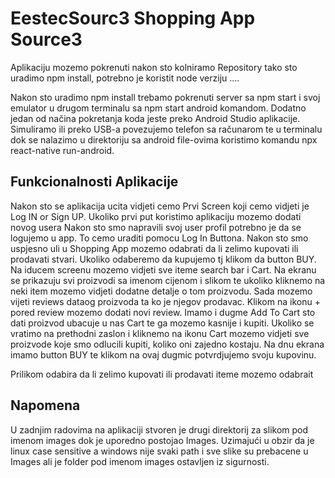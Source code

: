 # EestecSourc3 Shopping App Source3

Aplikaciju mozemo pokrenuti nakon sto kolniramo Repository tako sto uradimo npm install, potrebno je koristit node verziju ....

Nakon sto uradimo npm install trebamo pokrenuti server sa npm start i svoj emulator u drugom terminalu sa npm start android komandom.
Dodatno jedan od načina pokretanja koda jeste  preko Android Studio aplikacije. Simuliramo ili preko USB-a povezujemo telefon sa računarom te u terminalu dok se nalazimo u direktoriju sa android file-ovima koristimo komandu npx react-native run-android.


## Funkcionalnosti Aplikacije
Nakon sto se aplikacija ucita vidjeti cemo Prvi Screen koji cemo vidjeti je Log IN or Sign UP. Ukoliko prvi put koristimo aplikaciju mozemo dodati novog usera
Nakon sto smo napravili svoj user profil potrebno je da se logujemo u app. To cemo uraditi pomocu Log In Buttona.
Nakon sto smo uspjesno uli u Shopping App mozemo odabrati da li zelimo kupovati ili prodavati stvari. Ukoliko odaberemo da kupujemo tj klikom da button BUY. 
Na iducem screenu mozemo vidjeti sve iteme search bar i Cart. Na ekranu se prikazuju svi proizvodi sa imenom cijenom i slikom te ukoliko kliknemo na neki item 
mozemo vidjeti dodatne detalje o tom proizvodu. Sada mozemo vijeti reviews dataog proizvoda ta ko je njegov prodavac. Klikom na ikonu + pored review mozemo dodati
novi review. Imamo i dugme Add To Cart sto dati proizvod ubacuje u nas Cart te ga mozemo kasnije i kupiti. Ukoliko se vratimo na prethodni zaslon i kliknemo na ikonu
Cart mozemo vidjeti sve proizvode koje smo odlucili kupiti, koliko oni zajedno kostaju. Na dnu ekrana imamo button BUY te klikom na ovaj dugmic potvrdjujemo
svoju kupovinu.

Prilikom odabira da li zelimo kupovati ili prodavati iteme mozemo odabrait 
## Napomena
U zadnjim radovima na aplikaciji stvoren je drugi direktorij za slikom pod imenom images dok je uporedno postojao Images. Uzimajući u obzir da je linux case sensitive a windows nije svaki path  i sve slike su prebacene u Images ali je folder pod imenom images ostavljen iz sigurnosti.
